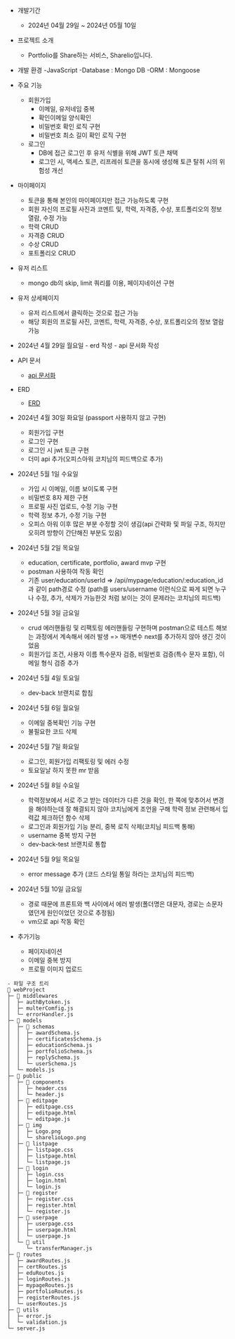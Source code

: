 - 개발기간
    - 2024년 04월 29일 ~ 2024년 05월 10일

- 프로젝트 소개
    - Portfolio를 Share하는 서비스, Sharelio입니다.

- 개발 환경
    -JavaScript
    -Database : Mongo DB
    -ORM : Mongoose

- 주요 기능
    - 회원가입
        - 이메일, 유저네임 중복
        - 확인이메일 양식확인
        - 비밀번호 확인 로직 구현
        - 비밀번호 최소 길이 확인 로직 구현
    -   로그인
        - DB에 접근 로그인 후 유저 식별을 위해 JWT 토큰 채택
        - 로그인 시, 액세스 토큰, 리프레쉬 토큰을 동시에 생성해 토큰 탈취 시의 위험성 개선

- 마이페이지
    - 토큰을 통해 본인의 마이페이지만 접근 가능하도록 구현
    - 회원 자신의 프로필 사진과 코멘트 및, 학력, 자격증, 수상, 포트폴리오의 정보 열람, 수정 가능
    - 학력 CRUD
    - 자격증 CRUD
    - 수상 CRUD
    - 포트폴리오 CRUD

- 유저 리스트
    - mongo db의 skip, limit 쿼리를 이용, 페이지네이션 구현

- 유저 상세페이지
    - 유저 리스트에서 클릭하는 것으로 접근 가능
    - 해당 회원의 프로필 사진, 코멘트, 학력, 자격증, 수상, 포트폴리오의 정보 열람 가능

- 2024년 4월 29일 월요일 
        - erd 작성 - api 문서화 작성

- API 문서
    - [api 문서화](https://docs.google.com/spreadsheets/d/1LIZwSXOgF8M56g2NHNhycC_yPoY6cQymbahfsNI2N6c/edit#gid=0)

- ERD
    - [ERD](https://dbdiagram.io/d/662f85cb5b24a634d010eb34)

- 2024년 4월 30일 화요일
    (passport 사용하지 않고 구현)
    - 회원가입 구현
    - 로그인 구현
    - 로그인 시 jwt 토큰 구현
    - 더미 api 추가(오피스아워 코치님의 피드백으로 추가)

- 2024년 5월 1일 수요일
    - 가입 시 이메일, 이름 보이도록 구현
    - 비밀번호 8자 제한 구현
    - 프로필 사진 업로드, 수정 기능 구현
    - 학력 정보 추가, 수정 기능 구현
    - 오피스 아워 이후 많은 부분 수정할 것이 생김(api 간략화 및 파일 구조, 하지만 오히려 방향이 간단해진 부분도 있음)

- 2024년 5월 2일 목요일
    - education, certificate, portfolio, award mvp 구현
    - postman 사용하여 작동 확인
    - 기존 user/education/userId => /api/mypage/education/:education_id과 같이 path경로 수정 (path를 users/username 이런식으로 짜게 되면 누구나 수정, 추가, 삭제가 가능한것 처럼 보이는 것이 문제라는 코치님의 피드백)

- 2024년 5월 3일 금요일
    - crud 에러핸들링 및 리팩토링
        에러핸들링 구현하며 postman으로 테스트 해보는 과정에서 계속해서 에러 발생 => 매개변수 next를 추가하지 않아 생긴 것이었음
    - 회원가입 조건, 사용자 이름 특수문자 검증, 비밀번호 검증(특수 문자 포함), 이메일 형식 검증 추가

- 2024년 5월 4일 토요일

    - dev-back 브랜치로 합침

- 2024년 5월 6일 월요일
    - 이메일 중복확인 기능 구현
    - 불필요한 코드 삭제

- 2024년 5월 7일 화요일
    - 로그인, 회원가입 리팩토링 및 에러 수정
    - 토요일날 하지 못한 mr 받음

- 2024년 5월 8일 수요일
    - 학력정보에서 서로 주고 받는 데이터가 다른 것을 확인, 한 쪽에 맞추어서 변경을 해야하는데 잘 해결되지 않아 코치님에게 조언을 구해 학력 정보 관련해서 입력값 체크하던 함수 삭제
    - 로그인과 회원가입 기능 분리, 중복 로직 삭제(코치님 피드백 통해)
    - username 중복 방지 구현
    - dev-back-test 브랜치로 통합

- 2024년 5월 9일 목요일
    - error message 추가 (코드 스타일 통일 하라는 코치님의 피드백)

- 2024년 5월 10일 금요일 
    - 경로 때문에 프론트와 백 사이에서 에러 발생(폴더명은 대문자, 경로는 소문자였던게 원인이었던 것으로 추정됨) 
    - vm으로 api 작동 확인

- 추가기능
    - 페이지네이션
    - 이메일 중복 방지
    - 프로필 이미지 업로드

```
- 파일 구조 트리
📂 webProject
├─ 📂 middlewares
│  ├─ authBytoken.js
│  ├─ multerComfig.js
│  └─ errorHandler.js
├─ 📂 models
│  ├─ 📂 schemas
│  │  ├─ awardSchema.js
│  │  ├─ certificatesSchema.js
│  │  ├─ educationSchema.js
│  │  ├─ portfolioSchema.js
│  │  ├─ replySchema.js
│  │  └─ userSchema.js
│  └─ models.js
├─ 📂 public
│  ├─ 📂 components
│  │  ├─ header.css
│  │  └─ header.js
│  ├─ 📂 editpage
│  │  ├─ editpage.css
│  │  ├─ editpage.html
│  │  └─ editpage.js
│  ├─ 📂 img
│  │  ├─ Logo.png
│  │  └─ sharelioLogo.png
│  ├─ 📂 listpage
│  │  ├─ listpage.css
│  │  ├─ listpage.html
│  │  └─ listpage.js
│  ├─ 📂 login
│  │  ├─ login.css
│  │  ├─ login.html
│  │  └─ login.js
│  ├─ 📂 register
│  │  ├─ register.css
│  │  ├─ register.html
│  │  └─ register.js
│  ├─ 📂 userpage
│  │  ├─ userpage.css
│  │  ├─ userpage.html
│  │  └─ userpage.js
│  └─ 📂 util
│     └─ transferManager.js
├─ 📂 routes
│  ├─ awardRoutes.js
│  ├─ certRoutes.js
│  ├─ eduRoutes.js
│  ├─ loginRoutes.js
│  ├─ mypageRoutes.js
│  ├─ portfolioRoutes.js
│  ├─ registerRoutes.js
│  └─ userRoutes.js
├─ 📂 utils
│  ├─ error.js
│  └─ validation.js
└─ server.js
```

